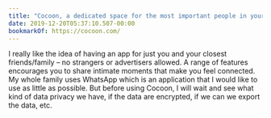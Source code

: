 ```yaml
---
title: "Cocoon, a dedicated space for the most important people in your life"
date: 2019-12-20T05:37:10.507-00:00
bookmarkOf: https://cocoon.com/
---
```

I really like the idea of having an app for just you and your closest friends/family – no strangers or advertisers allowed. A range of features encourages you to share intimate moments that make you feel connected.
My whole family uses WhatsApp which is an application that I would like to use as little as possible.
But before using Cocoon, I will wait and see what kind of data privacy we have, if the data are encrypted, if we can we export the data, etc.
